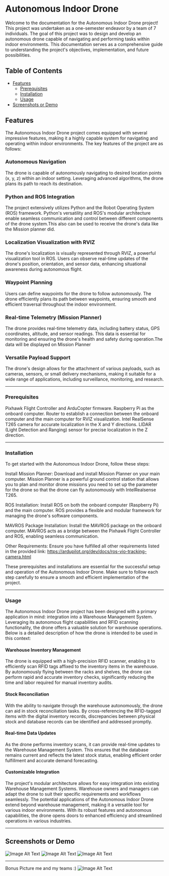 # Autonomous Indoor Drone 
Welcome to the documentation for the Autonomous Indoor Drone project! This project was undertaken as a one-semester endeavor by a team of 7 individuals. The goal of this project was to design and develop an autonomous drone capable of navigating and performing tasks within indoor environments. This documentation serves as a comprehensive guide to understanding the project's objectives, implementation, and future possibilities.

## Table of Contents

- [Features](#features)
  - [Prerequisites](#prerequisites)
  - [Installation](#installation)
  - [Usage](#usage)
- [Screenshots or Demo](#screenshots-or-demo)

## Features
The Autonomous Indoor Drone project comes equipped with several impressive features, making it a highly capable system for navigating and operating within indoor environments. The key features of the project are as follows:

### Autonomous Navigation 
The drone is capable of autonomously navigating to desired location points (x, y, z) within an indoor setting. Leveraging advanced algorithms, the drone plans its path to reach its destination.

### Python and ROS Integration
The project extensively utilizes Python and the Robot Operating System (ROS) framework. Python's versatility and ROS's modular architecture enable seamless communication and control between different components of the drone system.This also can be used to receive the drone's data like the Mission planner did.

### Localization Visualization with RVIZ
The drone's localization is visually represented through RVIZ, a powerful visualization tool in ROS. Users can observe real-time updates of the drone's position, orientation, and sensor data, enhancing situational awareness during autonomous flight.

### Waypoint Planning
Users can define waypoints for the drone to follow autonomously. The drone efficiently plans its path between waypoints, ensuring smooth and efficient traversal throughout the indoor environment.

### Real-time Telemetry (Mission Planner)
The drone provides real-time telemetry data, including battery status, GPS coordinates, altitude, and sensor readings. This data is essential for monitoring and ensuring the drone's health and safety during operation.The data will be displayed on Mission Planner

### Versatile Payload Support
The drone's design allows for the attachment of various payloads, such as cameras, sensors, or small delivery mechanisms, making it suitable for a wide range of applications, including surveillance, monitoring, and research.

---

### Prerequisites
Pixhawk Flight Controller and ArduCopter firmware.
Raspberry Pi as the onboard computer.
Router to establish a connection between the onboard computer and the main computer for RVIZ visualization.
Intel RealSense T265 camera for accurate localization in the X and Y directions.
LIDAR (Light Detection and Ranging) sensor for precise localization in the Z direction.

---

### Installation
To get started with the Autonomous Indoor Drone, follow these steps:

Install Mission Planner:
Download and install Mission Planner on your main computer. Mission Planner is a powerful ground control station that allows you to plan and monitor drone missions you need to set up the parameter for the drone so that the drone can fly autonomously with IntelRealsense T265.

ROS Installation:
Install ROS on both the onboard computer (Raspberry Pi) and the main computer. ROS provides a flexible and modular framework for managing the drone's software components.

MAVROS Package Installation:
Install the MAVROS package on the onboard computer. MAVROS acts as a bridge between the Pixhawk Flight Controller and ROS, enabling seamless communication.

Other Requirements:
Ensure you have fulfilled all other requirements listed in the provided link: https://ardupilot.org/dev/docs/ros-vio-tracking-camera.html

These prerequisites and installations are essential for the successful setup and operation of the Autonomous Indoor Drone. Make sure to follow each step carefully to ensure a smooth and efficient implementation of the project.

---

### Usage
The Autonomous Indoor Drone project has been designed with a primary application in mind: integration into a Warehouse Management System. Leveraging its autonomous flight capabilities and RFID scanning functionality, the drone offers a valuable solution for warehouse operations. Below is a detailed description of how the drone is intended to be used in this context:

#### Warehouse Inventory Management
The drone is equipped with a high-precision RFID scanner, enabling it to efficiently scan RFID tags affixed to the inventory items in the warehouse. By autonomously flying between the racks and shelves, the drone can perform rapid and accurate inventory checks, significantly reducing the time and labor required for manual inventory audits.

#### Stock Reconciliation
With the ability to navigate through the warehouse autonomously, the drone can aid in stock reconciliation tasks. By cross-referencing the RFID-tagged items with the digital inventory records, discrepancies between physical stock and database records can be identified and addressed promptly.

#### Real-time Data Updates
As the drone performs inventory scans, it can provide real-time updates to the Warehouse Management System. This ensures that the database remains current and reflects the latest stock status, enabling efficient order fulfillment and accurate demand forecasting.

#### Customizable Integration
The project's modular architecture allows for easy integration into existing Warehouse Management Systems. Warehouse owners and managers can adapt the drone to suit their specific requirements and workflows seamlessly. The potential applications of the Autonomous Indoor Drone extend beyond warehouse management, making it a versatile tool for various indoor environments. With its robust features and autonomous capabilities, the drone opens doors to enhanced efficiency and streamlined operations in various industries.

---

## Screenshots or Demo
![Image Alt Text](Images/drone_1.jpeg)
![Image Alt Text](Images/drone_2.jpeg)
![Image Alt Text](Images/drone_3.jpeg)

---
Bonus Picture me and my teams :)
![Image Alt Text](Images/Teams.jpg)



